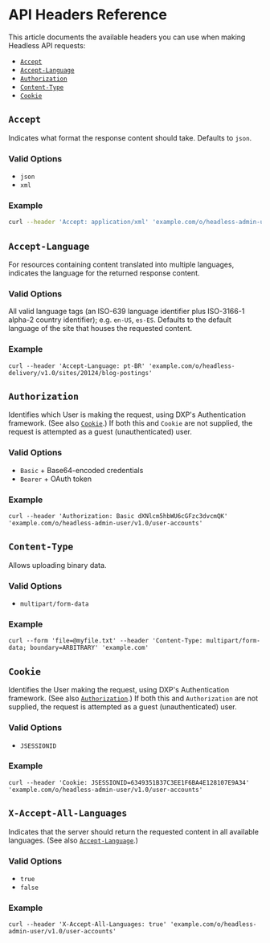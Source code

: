 # API Headers Reference

This article documents the available headers you can use when making Headless API requests:

* [`Accept`](#accept)
* [`Accept-Language`](#accept-language)
* [`Authorization`](#authorization)
* [`Content-Type`](#content-type)
* [`Cookie`](#cookie)

## `Accept`

Indicates what format the response content should take. Defaults to `json`.

### Valid Options

* `json`
* `xml`

### Example

```bash
curl --header 'Accept: application/xml' 'example.com/o/headless-admin-user/v1.0/user-accounts'
```

## `Accept-Language`

For resources containing content translated into multiple languages, indicates the language for the returned response content. 

### Valid Options

All valid language tags (an ISO-639 language identifier plus ISO-3166-1 alpha-2 country identifier); e.g. `en-US`, `es-ES`. Defaults to the default language of the site that houses the requested content.

### Example

```
curl --header 'Accept-Language: pt-BR' 'example.com/o/headless-delivery/v1.0/sites/20124/blog-postings'
```

## `Authorization`

Identifies which User is making the request, using DXP's Authentication framework. (See also [`Cookie`](#cookie).) If both this and `Cookie` are not supplied, the request is attempted as a guest (unauthenticated) user.

### Valid Options

* `Basic` + Base64-encoded credentials
* `Bearer` + OAuth token

### Example

```
curl --header 'Authorization: Basic dXNlcm5hbWU6cGFzc3dvcmQK' 'example.com/o/headless-admin-user/v1.0/user-accounts'
```

## `Content-Type`

Allows uploading binary data.

### Valid Options

* `multipart/form-data`

### Example

```
curl --form 'file=@myfile.txt' --header 'Content-Type: multipart/form-data; boundary=ARBITRARY' 'example.com'
```

## `Cookie`

Identifies the User making the request, using DXP's Authentication framework. (See also [`Authorization`](#authorization).) If both this and `Authorization` are not supplied, the request is attempted as a guest (unauthenticated) user.

### Valid Options

* `JSESSIONID`

### Example

```
curl --header 'Cookie: JSESSIONID=6349351B37C3EE1F6BA4E128107E9A34' 'example.com/o/headless-admin-user/v1.0/user-accounts'
```

## `X-Accept-All-Languages`

Indicates that the server should return the requested content in all available languages. (See also [`Accept-Language`](#accept-language).)

### Valid Options

* `true`
* `false`

### Example

```
curl --header 'X-Accept-All-Languages: true' 'example.com/o/headless-admin-user/v1.0/user-accounts'
```
